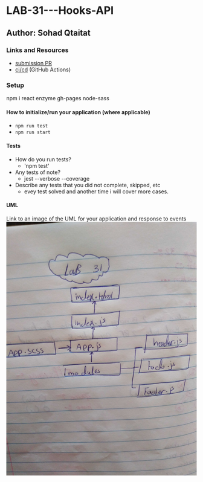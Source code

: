 # LAB-31---Hooks-API

## Author: Sohad Qtaitat

### Links and Resources

- [submission PR](https://github.com/401-advanced-javascript-sohad/LAB-31---Hooks-API/pull/1)
- [ci/cd](https://github.com/401-advanced-javascript-sohad/LAB-31---Hooks-API/actions) (GitHub Actions)

### Setup
npm i react enzyme gh-pages node-sass

#### How to initialize/run your application (where applicable)

- `npm run test`
- `npm run start`

#### Tests

- How do you run tests?
     - 'npm test'
- Any tests of note?
     - jest --verbose --coverage
- Describe any tests that you did not complete, skipped, etc
     - evey test solved and another time i will cover more cases.


#### UML
Link to an image of the UML for your application and response to events
![White-Board](assets/lab31.jpg)